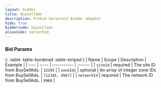 ```yaml
---
layout: bidder
title: BuySellAds
description: Prebid Serverbid Bidder Adaptor
hide: true
biddercode: buysellads
aliasCode: serverbid
---
```



### Bid Params

{: .table .table-bordered .table-striped }
| Name              | Scope    | Description                                                                                                          | Example                                       |
| :---              | :----    | :----------                                                                                                          | :------                                       |
| `siteId`      | required | The site ID from BuySellAds.                                                                           | `12345`                                       |
| `zoneIds`      | optional | An array of integer zone IDs from BuySellAds.                                                                            | `[12345, 4567]`                                       |
| `networkId`       | required | The network ID from BuySellAds.           | `9969`                                       |
